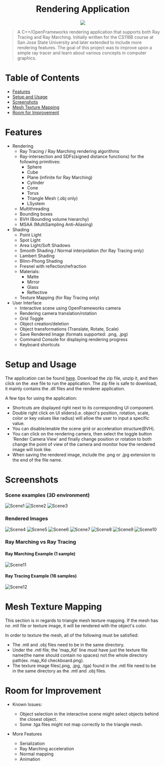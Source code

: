 <h1 align="center"> Rendering Application </h1>
<p align="center"> <img src="./RenderImages/TitleImage.jpg" /> </p>

> A C++/OpenFrameworks rendering application that supports both Ray Tracing and Ray Marching. Initially written for the CS116B course at San Jose State University and later 
> extended to include more rendering features. The goal of this project was to improve upon a simple ray tracer and learn about various concepts in computer graphics.

# Table of Contents
* [Features](#features)
* [Setup and Usage](#setup-and-usage)
* [Screenshots](#screenshots)
* [Mesh Texture Mapping](#mesh-texture-mapping)
* [Room for Improvement](#room-for-improvement)


# Features
- Rendering
  - Ray Tracing / Ray Marching rendering algorithms
  - Ray-intersection and SDFs(signed distance functions) for the following primitives:
    - Sphere 
    - Cube
    - Plane (infinite for Ray Marching)
    - Cylinder
    - Cone
    - Torus
    - Triangle Mesh (.obj only)
    - LSystem
  - Multithreading
  - Bounding boxes
  - BVH (Bounding volume hierarchy)
  - MSAA (MultiSampling Anti-Aliasing)
- Shading
  - Point Light
  - Spot Light
  - Area Light/Soft Shadows
  - Smooth Shading / Normal interpolation (for Ray Tracing only)
  - Lambert Shading
  - Blinn-Phong Shading
  - Fresnel with reflection/refraction
  - Materials:
    - Matte
    - Mirror
    - Glass
    - Reflective
  - Texture Mapping (for Ray Tracing only)
- User Interface
  - Interactive scene using OpenFrameworks camera
  - Rendering camera translation/rotation
  - Grid Toggle
  - Object creation/deletion
  - Object transformations (Translate, Rotate, Scale)
  - Save Rendered Image (formats supported: .png, .jpg)
  - Command Console for displaying rendering progress
  - Keyboard shortcuts

# Setup and Usage
The application can be found [here](https://drive.google.com/file/d/171NS4xjrMJHrNHGB5tqRiMlYrDR3O8Fh/view?usp=sharing).
Download the zip file, unzip it, and then click on the .exe file to run the application. The zip file is safe to download, it mainly contains the .dll files and the renderer application.

A few tips for using the application:
- Shortcuts are displayed right next to its corresponding UI component.
- Double right click on UI sliders(i.e. object's position, rotation, scale, color or key values like radius) will allow the user to input a specific value.
- You can disable/enable the scene grid or acceleration structure(BVH).
- You can click on the rendering camera, then select the toggle button 'Render Camera View' and finally change position or rotation to both change the point of view of the camera and monitor how the rendered image will look like.
- When saving the rendered image, include the .png or .jpg extension to the end of the file name.

# Screenshots
<h3> Scene examples (3D environment) </h3>

![Scene1](./RenderImages/SceneExample.PNG)
![Scene2](./RenderImages/TitleImageScene.PNG)
![Scene3](./RenderImages/SceneExample2.PNG)

<h3> Rendered Images </h3> 

![Scene4](./RenderImages/TitleImage.jpg)
![Scene5](./RenderImages/Render.jpg)
![Scene6](./RenderImages/screenshot1.jpg)
![Scene7](./RenderImages/screenshot2.jpg)
![Scene8](./RenderImages/screenshot3.jpg)
![Scene9](./RenderImages/screenshot4.jpg)
![Scene10](./RenderImages/screenshot5.jpg)


<h3> Ray Marching vs Ray Tracing </h3> 

<h4> Ray Marching Example (1 sample)</h4>

![Scene11](./RenderImages/screenshot6.jpg)

<h4> Ray Tracing Example (16 samples)</h4> 

![Scene12](./RenderImages/screenshot7.jpg)


# Mesh Texture Mapping
This section is in regards to triangle mesh texture mapping.
If the mesh has no .mtl file or texture image, it will be rendered with the object's color. 

In order to texture the mesh, all of the following must be satisfied:
- The .mtl and .obj files need to be in the same directory.
- Under the .mtl file, the 'map_Kd' line must have just the texture file name(the name should contain no spaces) not the whole directory path(ex. map_Kd checkboard.png).
- The texture image files(.png, .jpg, .tga) found in the .mtl file need to be in the same directory as the .mtl and .obj files.

# Room for Improvement
- Known Issues:
  - Object selection in the interactive scene might select objects behind the closest object.
  - Some .tga files might not map correctly to the triangle mesh.

- More Features
  - Serialization
  - Ray Marching acceleration
  - Normal mapping
  - Animation
